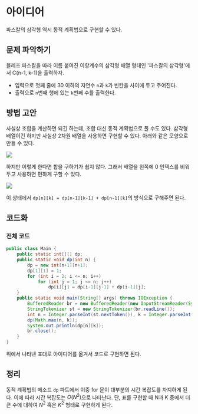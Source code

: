 # 아이디어
파스칼의 삼각형 역시 동적 계획법으로 구현할 수 있다.

## 문제 파악하기
블레즈 파스칼을 따라 이름 붙여진 이항계수의 삼각형 배열 형태인 '파스칼의 삼각형'에서 C(n-1, k-1)을 출력하자.

- 입력으로 첫째 줄에 30 이하의 자연수 `n`과 `k`가 빈칸을 사이에 두고 주어진다.
- 출력으로 `n`번째 행에 있는 `k`번째 수를 출력한다.

## 방법 고안
사실상 조합을 계산하면 되긴 하는데, 조합 대신 동적 계획법으로 풀 수도 있다. 삼각형 배열이긴 하지만 사실상 2차원 배열을 사용하면 구현할 수 있다. 아래와 같은 모양으로 만들 수 있다.

![](https://velog.velcdn.com/images/aoi-aoba/post/8ed4caaa-b8f8-460c-a481-1e1add2e55c9/image.png)

하지만 이렇게 한다면 합을 구하기가 쉽지 않다. 그래서 배열을 왼쪽에 0 인덱스를 비워두고 사용하면 편하게 구할 수 있다.

![](https://velog.velcdn.com/images/aoi-aoba/post/a7e6a32c-8a44-43a3-b338-ea8eb73e68e9/image.png)

이 상태에서 `dp[n][k] = dp[n-1][k-1] + dp[n-1][k]`의 방식으로 구해주면 된다.

## 코드화
### 전체 코드
```JAVA
public class Main {
    public static int[][] dp;
    public static void dp(int n) {
        dp = new int[n+1][n+1];
        dp[1][1] = 1;
        for (int i = 2; i <= n; i++)
            for (int j = 1; j <= n; j++)
                dp[i][j] = dp[i-1][j-1] + dp[i-1][j];
    }
    public static void main(String[] args) throws IOException {
        BufferedReader br = new BufferedReader(new InputStreamReader(System.in));
        StringTokenizer st = new StringTokenizer(br.readLine());
        int n = Integer.parseInt(st.nextToken()), k = Integer.parseInt(st.nextToken());
        dp(Math.max(n, k));
        System.out.println(dp[n][k]);
        br.close();
    }
}
```
위에서 나타낸 표대로 아이디어를 옮겨서 코드로 구현하면 된다.

## 정리
동적 계획법의 메소드 `dp` 파트에서 이중 for 문이 대부분의 시간 복잡도를 차지하게 된다. 이에 따라 시간 복잡도는 $O(N^2)$으로 나타난다. 단, 표를 구현할 때 N과 K 중에서 더 큰 수에 대하여 $N^2$ 혹은 $K^2$ 형태로 구현하게 된다.
